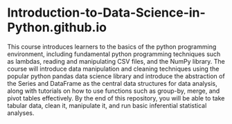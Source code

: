 # Introduction-to-Data-Science-in-Python.github.io
This course introduces learners to the basics of the python programming environment, including fundamental python programming techniques such as lambdas, reading and manipulating CSV files, and the NumPy library. The course will introduce data manipulation and cleaning techniques using the popular python pandas data science library and introduce the abstraction of the Series and DataFrame as the central data structures for data analysis, along with tutorials on how to use functions such as group-by, merge, and pivot tables effectively. By the end of this repository, you will be able to take tabular data, clean it, manipulate it, and run basic inferential statistical analyses.
